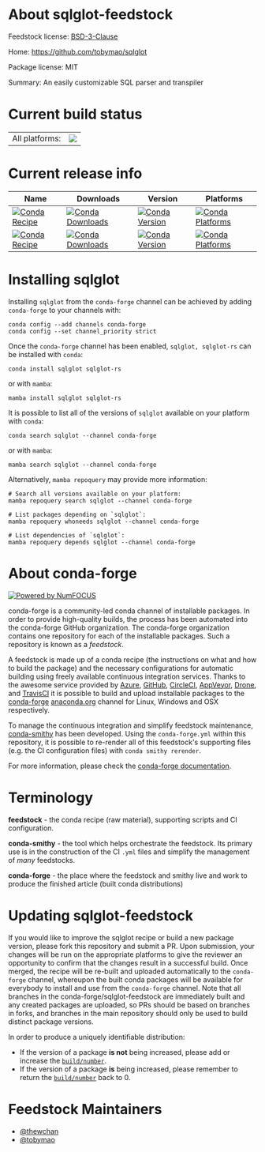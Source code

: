 About sqlglot-feedstock
=======================

Feedstock license: [BSD-3-Clause](https://github.com/conda-forge/sqlglot-feedstock/blob/main/LICENSE.txt)

Home: https://github.com/tobymao/sqlglot

Package license: MIT

Summary: An easily customizable SQL parser and transpiler

Current build status
====================


<table><tr><td>All platforms:</td>
    <td>
      <a href="https://dev.azure.com/conda-forge/feedstock-builds/_build/latest?definitionId=13745&branchName=main">
        <img src="https://dev.azure.com/conda-forge/feedstock-builds/_apis/build/status/sqlglot-feedstock?branchName=main">
      </a>
    </td>
  </tr>
</table>

Current release info
====================

| Name | Downloads | Version | Platforms |
| --- | --- | --- | --- |
| [![Conda Recipe](https://img.shields.io/badge/recipe-sqlglot-green.svg)](https://anaconda.org/conda-forge/sqlglot) | [![Conda Downloads](https://img.shields.io/conda/dn/conda-forge/sqlglot.svg)](https://anaconda.org/conda-forge/sqlglot) | [![Conda Version](https://img.shields.io/conda/vn/conda-forge/sqlglot.svg)](https://anaconda.org/conda-forge/sqlglot) | [![Conda Platforms](https://img.shields.io/conda/pn/conda-forge/sqlglot.svg)](https://anaconda.org/conda-forge/sqlglot) |
| [![Conda Recipe](https://img.shields.io/badge/recipe-sqlglot--rs-green.svg)](https://anaconda.org/conda-forge/sqlglot-rs) | [![Conda Downloads](https://img.shields.io/conda/dn/conda-forge/sqlglot-rs.svg)](https://anaconda.org/conda-forge/sqlglot-rs) | [![Conda Version](https://img.shields.io/conda/vn/conda-forge/sqlglot-rs.svg)](https://anaconda.org/conda-forge/sqlglot-rs) | [![Conda Platforms](https://img.shields.io/conda/pn/conda-forge/sqlglot-rs.svg)](https://anaconda.org/conda-forge/sqlglot-rs) |

Installing sqlglot
==================

Installing `sqlglot` from the `conda-forge` channel can be achieved by adding `conda-forge` to your channels with:

```
conda config --add channels conda-forge
conda config --set channel_priority strict
```

Once the `conda-forge` channel has been enabled, `sqlglot, sqlglot-rs` can be installed with `conda`:

```
conda install sqlglot sqlglot-rs
```

or with `mamba`:

```
mamba install sqlglot sqlglot-rs
```

It is possible to list all of the versions of `sqlglot` available on your platform with `conda`:

```
conda search sqlglot --channel conda-forge
```

or with `mamba`:

```
mamba search sqlglot --channel conda-forge
```

Alternatively, `mamba repoquery` may provide more information:

```
# Search all versions available on your platform:
mamba repoquery search sqlglot --channel conda-forge

# List packages depending on `sqlglot`:
mamba repoquery whoneeds sqlglot --channel conda-forge

# List dependencies of `sqlglot`:
mamba repoquery depends sqlglot --channel conda-forge
```


About conda-forge
=================

[![Powered by
NumFOCUS](https://img.shields.io/badge/powered%20by-NumFOCUS-orange.svg?style=flat&colorA=E1523D&colorB=007D8A)](https://numfocus.org)

conda-forge is a community-led conda channel of installable packages.
In order to provide high-quality builds, the process has been automated into the
conda-forge GitHub organization. The conda-forge organization contains one repository
for each of the installable packages. Such a repository is known as a *feedstock*.

A feedstock is made up of a conda recipe (the instructions on what and how to build
the package) and the necessary configurations for automatic building using freely
available continuous integration services. Thanks to the awesome service provided by
[Azure](https://azure.microsoft.com/en-us/services/devops/), [GitHub](https://github.com/),
[CircleCI](https://circleci.com/), [AppVeyor](https://www.appveyor.com/),
[Drone](https://cloud.drone.io/welcome), and [TravisCI](https://travis-ci.com/)
it is possible to build and upload installable packages to the
[conda-forge](https://anaconda.org/conda-forge) [anaconda.org](https://anaconda.org/)
channel for Linux, Windows and OSX respectively.

To manage the continuous integration and simplify feedstock maintenance,
[conda-smithy](https://github.com/conda-forge/conda-smithy) has been developed.
Using the ``conda-forge.yml`` within this repository, it is possible to re-render all of
this feedstock's supporting files (e.g. the CI configuration files) with ``conda smithy rerender``.

For more information, please check the [conda-forge documentation](https://conda-forge.org/docs/).

Terminology
===========

**feedstock** - the conda recipe (raw material), supporting scripts and CI configuration.

**conda-smithy** - the tool which helps orchestrate the feedstock.
                   Its primary use is in the construction of the CI ``.yml`` files
                   and simplify the management of *many* feedstocks.

**conda-forge** - the place where the feedstock and smithy live and work to
                  produce the finished article (built conda distributions)


Updating sqlglot-feedstock
==========================

If you would like to improve the sqlglot recipe or build a new
package version, please fork this repository and submit a PR. Upon submission,
your changes will be run on the appropriate platforms to give the reviewer an
opportunity to confirm that the changes result in a successful build. Once
merged, the recipe will be re-built and uploaded automatically to the
`conda-forge` channel, whereupon the built conda packages will be available for
everybody to install and use from the `conda-forge` channel.
Note that all branches in the conda-forge/sqlglot-feedstock are
immediately built and any created packages are uploaded, so PRs should be based
on branches in forks, and branches in the main repository should only be used to
build distinct package versions.

In order to produce a uniquely identifiable distribution:
 * If the version of a package **is not** being increased, please add or increase
   the [``build/number``](https://docs.conda.io/projects/conda-build/en/latest/resources/define-metadata.html#build-number-and-string).
 * If the version of a package **is** being increased, please remember to return
   the [``build/number``](https://docs.conda.io/projects/conda-build/en/latest/resources/define-metadata.html#build-number-and-string)
   back to 0.

Feedstock Maintainers
=====================

* [@thewchan](https://github.com/thewchan/)
* [@tobymao](https://github.com/tobymao/)

